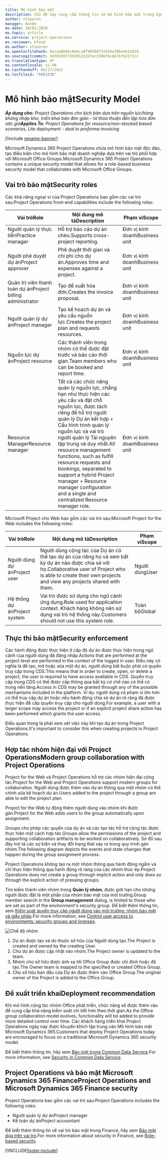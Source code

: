 ```yaml
---
title: Mô hình bảo mật
description: Chủ đề này cung cấp thông tin về mô hình bảo mật trong Dynamics 365 Project Operations.
author: stsporen
manager: Annbe
ms.date: 10/01/2020
ms.topic: article
ms.service: project-operations
ms.reviewer: kfend
ms.author: stsporen
ms.openlocfilehash: 8acaa86dec8ebca8f9850877d345e30be3e3a919
ms.sourcegitcommit: 3d78338773929121d17ec3386f6cb67bfb2272cc
ms.translationtype: HT
ms.contentlocale: vi-VN
ms.lasthandoff: 04/27/2021
ms.locfileid: "5951235"
---
```

# <a name="security-model"></a><span data-ttu-id="188cc-103">Mô hình bảo mật</span><span class="sxs-lookup"><span data-stu-id="188cc-103">Security Model</span></span>

<span data-ttu-id="188cc-104">_**Áp dụng cho:** Project Operations cho kịch bản dựa trên nguồn lực/hàng không nhập kho, triển khai bản đơn giản – từ thỏa thuận đến lập hóa đơn ước giá_</span><span class="sxs-lookup"><span data-stu-id="188cc-104">_**Applies To:** Project Operations for resource/non-stocked based scenarios, Lite deployment - deal to proforma invoicing_</span></span>

[!include [rename-banner](~/includes/cc-data-platform-banner.md)]

<span data-ttu-id="188cc-105">Microsoft Dynamics 365 Project Operations chứa mô hình bảo mật độc đáo, tạo điều kiện cho mô hình bảo mật doanh nghiệp dựa trên vai trò phối hợp với Microsoft Office Groups.</span><span class="sxs-lookup"><span data-stu-id="188cc-105">Microsoft Dynamics 365 Project Operations contains a unique security model that allows for a role-based business security model that collaborates with Microsoft Office Groups.</span></span> 


## <a name="security-roles"></a><span data-ttu-id="188cc-106">Vai trò bảo mật</span><span class="sxs-lookup"><span data-stu-id="188cc-106">Security roles</span></span>
<span data-ttu-id="188cc-107">Các khả năng ngoại vi của Project Operations bao gồm các vai trò sau:</span><span class="sxs-lookup"><span data-stu-id="188cc-107">Project Operations front-end capabilities include the following roles:</span></span>

| <span data-ttu-id="188cc-108">Vai trò</span><span class="sxs-lookup"><span data-stu-id="188cc-108">Role</span></span>                          | <span data-ttu-id="188cc-109">Nội dung mô tả</span><span class="sxs-lookup"><span data-stu-id="188cc-109">Description</span></span>                                                                                                                                                                 | <span data-ttu-id="188cc-110">Phạm vi</span><span class="sxs-lookup"><span data-stu-id="188cc-110">Scope</span></span> |
|-------------------------------|-----------------------------------------------------------------------------------------------------------------------------------------------------------------------------|------|
| <span data-ttu-id="188cc-111">Người quản lý thực tiễn</span><span class="sxs-lookup"><span data-stu-id="188cc-111">Practice manager</span></span>              | <span data-ttu-id="188cc-112">Hỗ trợ báo cáo dự án chéo.</span><span class="sxs-lookup"><span data-stu-id="188cc-112">Supports cross-project reporting.</span></span>                                                                                                            | <span data-ttu-id="188cc-113">Đơn vị kinh doanh</span><span class="sxs-lookup"><span data-stu-id="188cc-113">Business unit</span></span>              |
| <span data-ttu-id="188cc-114">Người phê duyệt dự án</span><span class="sxs-lookup"><span data-stu-id="188cc-114">Project approver</span></span>              | <span data-ttu-id="188cc-115">Phê duyệt thời gian và chi phí cho dự án.</span><span class="sxs-lookup"><span data-stu-id="188cc-115">Approves time and expenses against a project.</span></span>                                                                                                                              | <span data-ttu-id="188cc-116">Đơn vị kinh doanh</span><span class="sxs-lookup"><span data-stu-id="188cc-116">Business unit</span></span> |
| <span data-ttu-id="188cc-117">Quản trị viên thanh toán dự án</span><span class="sxs-lookup"><span data-stu-id="188cc-117">Project billing administrator</span></span> | <span data-ttu-id="188cc-118">Tạo đề xuất hóa đơn.</span><span class="sxs-lookup"><span data-stu-id="188cc-118">Creates the invoice proposal.</span></span>                                                                                                                                                 | <span data-ttu-id="188cc-119">Đơn vị kinh doanh</span><span class="sxs-lookup"><span data-stu-id="188cc-119">Business unit</span></span> |
| <span data-ttu-id="188cc-120">Người quản lý dự án</span><span class="sxs-lookup"><span data-stu-id="188cc-120">Project manager</span></span>               | <span data-ttu-id="188cc-121">Tạo kế hoạch dự án và yêu cầu nguồn lực.</span><span class="sxs-lookup"><span data-stu-id="188cc-121">Creates the project plan and requests resources.</span></span>                                                                                                                              | <span data-ttu-id="188cc-122">Đơn vị kinh doanh</span><span class="sxs-lookup"><span data-stu-id="188cc-122">Business unit</span></span> |
| <span data-ttu-id="188cc-123">Nguồn lực dự án</span><span class="sxs-lookup"><span data-stu-id="188cc-123">Project resource</span></span>              | <span data-ttu-id="188cc-124">Các thành viên trong nhóm có thể được đặt trước và báo cáo thời gian.</span><span class="sxs-lookup"><span data-stu-id="188cc-124">Team members who can be booked and report time.</span></span>                                                                                                          | <span data-ttu-id="188cc-125">Đơn vị kinh doanh</span><span class="sxs-lookup"><span data-stu-id="188cc-125">Business unit</span></span>|
| <span data-ttu-id="188cc-126">Resource Manager</span><span class="sxs-lookup"><span data-stu-id="188cc-126">Resource manager</span></span>              | <span data-ttu-id="188cc-127">Tất cả các chức năng quản lý nguồn lực, chẳng hạn như thực hiện các yêu cầu và đặt chỗ nguồn lực, được tách riêng để hỗ trợ người quản lý Dự án kết hợp + Cấu hình trình quản lý nguồn lực và vai trò người quản lý Tài nguyên tập trung và duy nhất.</span><span class="sxs-lookup"><span data-stu-id="188cc-127">All resource management functions, such as fulfill resource requests and bookings, separated to support a hybrid Project manager + Resource manager configuration and a single and centralized Resource manager role.</span></span> | <span data-ttu-id="188cc-128">Đơn vị kinh doanh</span><span class="sxs-lookup"><span data-stu-id="188cc-128">Business unit</span></span> |


<span data-ttu-id="188cc-129">Microsoft Project cho Web bao gồm các vai trò sau:</span><span class="sxs-lookup"><span data-stu-id="188cc-129">Microsoft Project for the Web includes the following roles:</span></span>

| <span data-ttu-id="188cc-130">Vai trò</span><span class="sxs-lookup"><span data-stu-id="188cc-130">Role</span></span>           | <span data-ttu-id="188cc-131">Nội dung mô tả</span><span class="sxs-lookup"><span data-stu-id="188cc-131">Description</span></span>                                                                                                        | <span data-ttu-id="188cc-132">Phạm vi</span><span class="sxs-lookup"><span data-stu-id="188cc-132">Scope</span></span>  |
|----------------|--------------------------------------------------------------------------------------------------------------------|--------|
| <span data-ttu-id="188cc-133">Người dùng dự án</span><span class="sxs-lookup"><span data-stu-id="188cc-133">Project user</span></span>   | <span data-ttu-id="188cc-134">Người dùng cộng tác của Dự án có thể tạo dự án của riêng họ và xem bất kỳ dự án nào được chia sẻ với họ.</span><span class="sxs-lookup"><span data-stu-id="188cc-134">Collaborative user of Project   who is able to create their own projects and view any projects shared with   them.</span></span> | <span data-ttu-id="188cc-135">Người dùng</span><span class="sxs-lookup"><span data-stu-id="188cc-135">User</span></span>   |
| <span data-ttu-id="188cc-136">Hệ thống dự án</span><span class="sxs-lookup"><span data-stu-id="188cc-136">Project system</span></span> | <span data-ttu-id="188cc-137">Vai trò được sử dụng cho ngữ cảnh ứng dụng.</span><span class="sxs-lookup"><span data-stu-id="188cc-137">Role used for application   context.</span></span> <span data-ttu-id="188cc-138">Khách hàng không nên sử dụng vai trò hệ thống này.</span><span class="sxs-lookup"><span data-stu-id="188cc-138">Customers should not use this system role.</span></span>                                    | <span data-ttu-id="188cc-139">Toàn bộ</span><span class="sxs-lookup"><span data-stu-id="188cc-139">Global</span></span> |

## <a name="security-enforcement"></a><span data-ttu-id="188cc-140">Thực thi bảo mật</span><span class="sxs-lookup"><span data-stu-id="188cc-140">Security enforcement</span></span>
<span data-ttu-id="188cc-141">Các hành động được thực hiện ở cấp độ dự án được thực hiện trong ngữ cảnh của người dùng đã đăng nhập.</span><span class="sxs-lookup"><span data-stu-id="188cc-141">Actions that are performed at the project level are performed in the context of the logged in user.</span></span> <span data-ttu-id="188cc-142">Điều này có nghĩa là để tạo, mở hoặc xóa một dự án, người dùng bắt buộc phải có quyền truy cập trong CDS.</span><span class="sxs-lookup"><span data-stu-id="188cc-142">This means that in order to create, open, or delete a project, the user is required to have access available in CDS.</span></span> <span data-ttu-id="188cc-143">Quyền truy cập trong CDS có thể được cấp thông qua bất kỳ cơ chế nào có thể có trong nền tảng.</span><span class="sxs-lookup"><span data-stu-id="188cc-143">Access in CDS may be granted through any of the possible mechanisms included in the platform.</span></span> <span data-ttu-id="188cc-144">Ví dụ: người dùng có phạm vi lớn hơn có thể truy cập dự án hoặc nếu hành động chia sẻ dự án rõ ràng đã được thực hiện để cấp quyền truy cập cho người dùng.</span><span class="sxs-lookup"><span data-stu-id="188cc-144">For example, a user with a larger scope may access the project or if an explicit project share action has been performed which grants the user access.</span></span>

<span data-ttu-id="188cc-145">Điều quan trọng là phải xem xét việc này khi tạo dự án trong Project Operations.</span><span class="sxs-lookup"><span data-stu-id="188cc-145">It's important to consider this when creating projects in Project Operations.</span></span>

## <a name="modern-group-collaboration-with-project-operations"></a><span data-ttu-id="188cc-146">Hợp tác nhóm hiện đại với Project Operations</span><span class="sxs-lookup"><span data-stu-id="188cc-146">Modern group collaboration with Project Operations</span></span>
<span data-ttu-id="188cc-147">Project for the Web và Project Operations hỗ trợ các nhóm hiện đại cộng tác.</span><span class="sxs-lookup"><span data-stu-id="188cc-147">Project for the Web and Project Operations support modern groups for collaboration.</span></span> <span data-ttu-id="188cc-148">Người dùng được thêm vào dự án thông qua một nhóm có thể chỉnh sửa kế hoạch dự án.</span><span class="sxs-lookup"><span data-stu-id="188cc-148">Users added to the project through a group are able to edit the project plan.</span></span>

<span data-ttu-id="188cc-149">Project for the Web tự động thêm người dùng vào nhóm khi được gán.</span><span class="sxs-lookup"><span data-stu-id="188cc-149">Project for the Web adds users to the group automatically upon assignment.</span></span>

<span data-ttu-id="188cc-150">Groups cho phép các quyền của dự án và các tạo tác hỗ trợ cộng tác được thực hiện một cách hợp tác.</span><span class="sxs-lookup"><span data-stu-id="188cc-150">Groups allow the permissions of the project and supporting collaboration artifacts to be worked on collaboratively.</span></span> <span data-ttu-id="188cc-151">Sơ đồ sau đây mô tả các sự kiện và thay đổi trạng thái xảy ra trong quy trình gán nhóm.</span><span class="sxs-lookup"><span data-stu-id="188cc-151">The following diagram depicts the events and state changes that happen during the group assignment process.</span></span>

<span data-ttu-id="188cc-152">Project Operations không tạo ra một nhóm thông qua hành động ngầm và chỉ thực hiện thông qua hành động rõ ràng của các nhóm thúc ép.</span><span class="sxs-lookup"><span data-stu-id="188cc-152">Project Operations does not create a group through implicit action and only does so through the explicit action of pressing groups.</span></span>

<span data-ttu-id="188cc-153">Tìm kiếm thành viên nhóm trong **Quản lý nhóm**, được giới hạn cho những người được đặt là một phần của nhóm bảo mật của môi trường.</span><span class="sxs-lookup"><span data-stu-id="188cc-153">Group member search in the **Group management** dialog, is limited to those who are set as part of the environment's security group.</span></span> <span data-ttu-id="188cc-154">Để biết thêm thông tin, xem [Kiểm soát quyền truy cập người dùng vào môi trường: nhóm bảo mật và giấy phép](/power-platform/admin/control-user-access).</span><span class="sxs-lookup"><span data-stu-id="188cc-154">For more information, see [Control user access to environments: security groups and licenses](/power-platform/admin/control-user-access).</span></span>

![Chế độ nhóm](./media/groupsmode.png)

1. <span data-ttu-id="188cc-156">Dự án được tạo và do thuộc sở hữu của Người dùng tạo.</span><span class="sxs-lookup"><span data-stu-id="188cc-156">The Project is created and owned by the creating User.</span></span>
2. <span data-ttu-id="188cc-157">Chủ dự án được cập nhật vào nhóm.</span><span class="sxs-lookup"><span data-stu-id="188cc-157">The Project owner is updated to the team.</span></span>
3. <span data-ttu-id="188cc-158">Nhóm chủ sở hữu được ánh xạ tới Office Group được chỉ định hoặc đã tạo.</span><span class="sxs-lookup"><span data-stu-id="188cc-158">The Owner team is mapped to the specified or created Office Group.</span></span>
4. <span data-ttu-id="188cc-159">Chủ sở hữu ban đầu của Dự án được thêm vào Office Group.</span><span class="sxs-lookup"><span data-stu-id="188cc-159">The original owner of the Project is added to the Office Group.</span></span>

## <a name="deployment-recommendation"></a><span data-ttu-id="188cc-160">Đề xuất triển khai</span><span class="sxs-lookup"><span data-stu-id="188cc-160">Deployment recommendation</span></span>
<span data-ttu-id="188cc-161">Khi mô hình cộng tác nhóm Office phát triển, chức năng sẽ được thêm vào để cung cấp khả năng kiểm soát chi tiết hơn theo thời gian.</span><span class="sxs-lookup"><span data-stu-id="188cc-161">As the Office group collaboration model evolves, functionality will be added to provide more detailed control over time.</span></span> <span data-ttu-id="188cc-162">Các khách hàng triển khai Project Operations ngày nay được khuyến khích tập trung vào Mô hình bảo mật Microsoft Dynamics 365.</span><span class="sxs-lookup"><span data-stu-id="188cc-162">Customers that deploy Project Operations today are encouraged to focus on a traditional Microsoft Dynamics 365 security model.</span></span>

<span data-ttu-id="188cc-163">Để biết thêm thông tin, hãy xem [Bảo mật trong Common Data Service](/power-platform/admin/wp-security).</span><span class="sxs-lookup"><span data-stu-id="188cc-163">For more information, see [Security in Common Data Service](/power-platform/admin/wp-security).</span></span>

## <a name="project-operations-and-microsoft-dynamics-365-finance-security"></a><span data-ttu-id="188cc-164">Project Operations và bảo mật Microsoft Dynamics 365 Finance</span><span class="sxs-lookup"><span data-stu-id="188cc-164">Project Operations and Microsoft Dynamics 365 Finance security</span></span>
<span data-ttu-id="188cc-165">Project Operations bao gồm các vai trò sau:</span><span class="sxs-lookup"><span data-stu-id="188cc-165">Project Operations includes the following roles:</span></span>

- <span data-ttu-id="188cc-166">Người quản lý dự án</span><span class="sxs-lookup"><span data-stu-id="188cc-166">Project manager</span></span>
- <span data-ttu-id="188cc-167">Kế toán dự án</span><span class="sxs-lookup"><span data-stu-id="188cc-167">Project accountant</span></span>

<span data-ttu-id="188cc-168">Để biết thêm thông tin về vai trò bảo mật trong Finance, hãy xem [Bảo mật dựa trên vai trò](/dynamics365/fin-ops-core/dev-itpro/sysadmin/role-based-security).</span><span class="sxs-lookup"><span data-stu-id="188cc-168">For more information about security in Finance, see [Role-based security](/dynamics365/fin-ops-core/dev-itpro/sysadmin/role-based-security).</span></span>




[!INCLUDE[footer-include](../includes/footer-banner.md)]